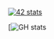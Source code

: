 [![42 stats](https://badge42.herokuapp.com/api/stats/mraymun?privacyEmail=true&cursus=42cursus&darkmode=true)](https://github.com/JaeSeoKim/badge42)

[![GH stats](https://github-readme-stats.vercel.app/api?username=awend0&show_icons=true&theme=radical)
